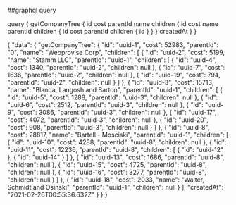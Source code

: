 ##graphql query

query {
  getCompanyTree {
    id
    cost
    parentId
    name
    children {
      id
      cost
      name
      parentId
      children {
        id
        cost
        parentId
        children {
          id
        }
      }
    }
    createdAt
  }
}

{
  "data": {
    "getCompanyTree": {
      "id": "uuid-1",
      "cost": 52983,
      "parentId": "0",
      "name": "Webprovise Corp",
      "children": [
        {
          "id": "uuid-2",
          "cost": 5199,
          "name": "Stamm LLC",
          "parentId": "uuid-1",
          "children": [
            {
              "id": "uuid-4",
              "cost": 1340,
              "parentId": "uuid-2",
              "children": null
            },
            {
              "id": "uuid-7",
              "cost": 1636,
              "parentId": "uuid-2",
              "children": null
            },
            {
              "id": "uuid-19",
              "cost": 794,
              "parentId": "uuid-2",
              "children": null
            }
          ]
        },
        {
          "id": "uuid-3",
          "cost": 15713,
          "name": "Blanda, Langosh and Barton",
          "parentId": "uuid-1",
          "children": [
            {
              "id": "uuid-5",
              "cost": 1288,
              "parentId": "uuid-3",
              "children": null
            },
            {
              "id": "uuid-6",
              "cost": 2512,
              "parentId": "uuid-3",
              "children": null
            },
            {
              "id": "uuid-9",
              "cost": 3086,
              "parentId": "uuid-3",
              "children": null
            },
            {
              "id": "uuid-17",
              "cost": 4072,
              "parentId": "uuid-3",
              "children": null
            },
            {
              "id": "uuid-20",
              "cost": 908,
              "parentId": "uuid-3",
              "children": null
            }
          ]
        },
        {
          "id": "uuid-8",
          "cost": 28817,
          "name": "Bartell - Mosciski",
          "parentId": "uuid-1",
          "children": [
            {
              "id": "uuid-10",
              "cost": 4288,
              "parentId": "uuid-8",
              "children": null
            },
            {
              "id": "uuid-11",
              "cost": 12236,
              "parentId": "uuid-8",
              "children": [
                {
                  "id": "uuid-12"
                },
                {
                  "id": "uuid-14"
                }
              ]
            },
            {
              "id": "uuid-13",
              "cost": 1686,
              "parentId": "uuid-8",
              "children": null
            },
            {
              "id": "uuid-15",
              "cost": 4725,
              "parentId": "uuid-8",
              "children": null
            },
            {
              "id": "uuid-16",
              "cost": 3277,
              "parentId": "uuid-8",
              "children": null
            }
          ]
        },
        {
          "id": "uuid-18",
          "cost": 2033,
          "name": "Walter, Schmidt and Osinski",
          "parentId": "uuid-1",
          "children": null
        }
      ],
      "createdAt": "2021-02-26T00:55:36.632Z"
    }
  }
}